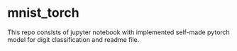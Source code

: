 # mnist_torch
This repo consists of jupyter notebook with implemented self-made pytorch model for digit classification and readme file.
